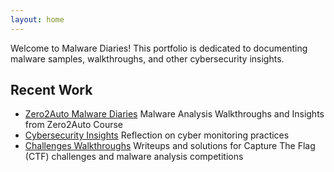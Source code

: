 ```yaml
---
layout: home
---
```


Welcome to Malware Diaries! This portfolio is dedicated to documenting malware samples, walkthroughs, and other cybersecurity insights.

## Recent Work

- [Zero2Auto Malware Diaries](zero2auto.md)
Malware Analysis Walkthroughs and Insights from Zero2Auto Course
- [Cybersecurity Insights](insights.md)
Reflection on cyber monitoring practices 
- [Challenges Walkthroughs](walkthroughs.md)
Writeups and solutions for Capture The Flag (CTF) challenges and malware analysis competitions
